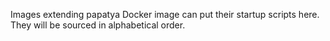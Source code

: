 Images extending papatya Docker image can put their startup scripts
here. They will be sourced in alphabetical order.
